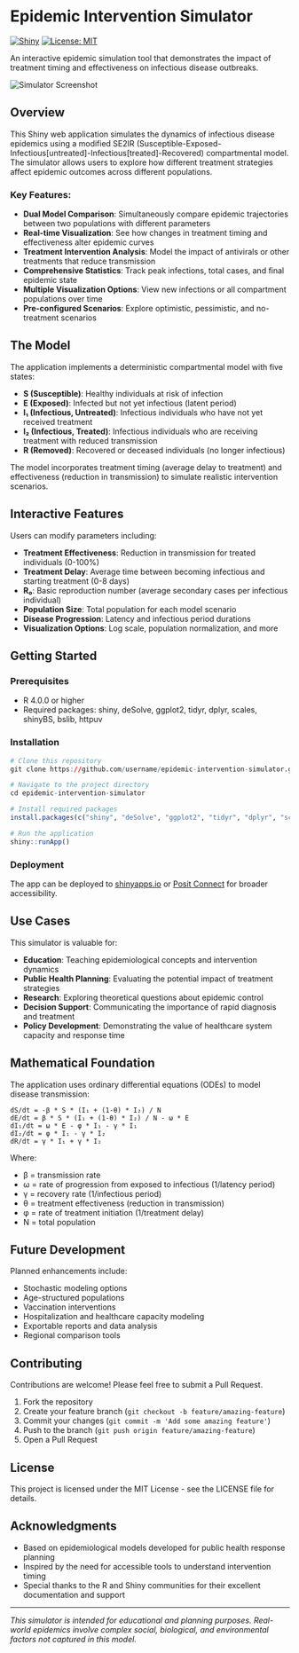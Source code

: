 # Epidemic Intervention Simulator

[![Shiny](https://img.shields.io/badge/Powered%20by-Shiny-blue?style=flat&logo=r&logoColor=white)](https://shiny.rstudio.com/)
[![License: MIT](https://img.shields.io/badge/License-MIT-yellow.svg)](https://opensource.org/licenses/MIT)

An interactive epidemic simulation tool that demonstrates the impact of treatment timing and effectiveness on infectious disease outbreaks.

![Simulator Screenshot](https://raw.githubusercontent.com/username/epidemic-intervention-simulator/main/screenshots/simulator-overview.png)

## Overview

This Shiny web application simulates the dynamics of infectious disease epidemics using a modified SE2IR (Susceptible-Exposed-Infectious[untreated]-Infectious[treated]-Recovered) compartmental model. The simulator allows users to explore how different treatment strategies affect epidemic outcomes across different populations.

### Key Features:

- **Dual Model Comparison**: Simultaneously compare epidemic trajectories between two populations with different parameters
- **Real-time Visualization**: See how changes in treatment timing and effectiveness alter epidemic curves
- **Treatment Intervention Analysis**: Model the impact of antivirals or other treatments that reduce transmission
- **Comprehensive Statistics**: Track peak infections, total cases, and final epidemic state
- **Multiple Visualization Options**: View new infections or all compartment populations over time
- **Pre-configured Scenarios**: Explore optimistic, pessimistic, and no-treatment scenarios

## The Model

The application implements a deterministic compartmental model with five states:

- **S (Susceptible)**: Healthy individuals at risk of infection
- **E (Exposed)**: Infected but not yet infectious (latent period)
- **I₁ (Infectious, Untreated)**: Infectious individuals who have not yet received treatment
- **I₂ (Infectious, Treated)**: Infectious individuals who are receiving treatment with reduced transmission
- **R (Removed)**: Recovered or deceased individuals (no longer infectious)

The model incorporates treatment timing (average delay to treatment) and effectiveness (reduction in transmission) to simulate realistic intervention scenarios.

## Interactive Features

Users can modify parameters including:

- **Treatment Effectiveness**: Reduction in transmission for treated individuals (0-100%)
- **Treatment Delay**: Average time between becoming infectious and starting treatment (0-8 days)
- **R₀**: Basic reproduction number (average secondary cases per infectious individual)
- **Population Size**: Total population for each model scenario
- **Disease Progression**: Latency and infectious period durations
- **Visualization Options**: Log scale, population normalization, and more

## Getting Started

### Prerequisites

- R 4.0.0 or higher
- Required packages: shiny, deSolve, ggplot2, tidyr, dplyr, scales, shinyBS, bslib, httpuv

### Installation

```r
# Clone this repository
git clone https://github.com/username/epidemic-intervention-simulator.git

# Navigate to the project directory
cd epidemic-intervention-simulator

# Install required packages
install.packages(c("shiny", "deSolve", "ggplot2", "tidyr", "dplyr", "scales", "shinyBS", "bslib", "httpuv"))

# Run the application
shiny::runApp()
```

### Deployment

The app can be deployed to [shinyapps.io](https://www.shinyapps.io/) or [Posit Connect](https://posit.co/products/enterprise/connect/) for broader accessibility.

## Use Cases

This simulator is valuable for:

- **Education**: Teaching epidemiological concepts and intervention dynamics
- **Public Health Planning**: Evaluating the potential impact of treatment strategies
- **Research**: Exploring theoretical questions about epidemic control
- **Decision Support**: Communicating the importance of rapid diagnosis and treatment
- **Policy Development**: Demonstrating the value of healthcare system capacity and response time

## Mathematical Foundation

The application uses ordinary differential equations (ODEs) to model disease transmission:

```
dS/dt = -β * S * (I₁ + (1-θ) * I₂) / N
dE/dt = β * S * (I₁ + (1-θ) * I₂) / N - ω * E
dI₁/dt = ω * E - φ * I₁ - γ * I₁
dI₂/dt = φ * I₁ - γ * I₂
dR/dt = γ * I₁ + γ * I₂
```

Where:
- β = transmission rate
- ω = rate of progression from exposed to infectious (1/latency period)
- γ = recovery rate (1/infectious period)
- θ = treatment effectiveness (reduction in transmission)
- φ = rate of treatment initiation (1/treatment delay)
- N = total population

## Future Development

Planned enhancements include:

- Stochastic modeling options
- Age-structured populations
- Vaccination interventions
- Hospitalization and healthcare capacity modeling
- Exportable reports and data analysis
- Regional comparison tools

## Contributing

Contributions are welcome! Please feel free to submit a Pull Request.

1. Fork the repository
2. Create your feature branch (`git checkout -b feature/amazing-feature`)
3. Commit your changes (`git commit -m 'Add some amazing feature'`)
4. Push to the branch (`git push origin feature/amazing-feature`)
5. Open a Pull Request

## License

This project is licensed under the MIT License - see the LICENSE file for details.

## Acknowledgments

- Based on epidemiological models developed for public health response planning
- Inspired by the need for accessible tools to understand intervention timing
- Special thanks to the R and Shiny communities for their excellent documentation and support

---

*This simulator is intended for educational and planning purposes. Real-world epidemics involve complex social, biological, and environmental factors not captured in this model.*
